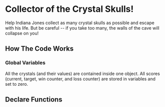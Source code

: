 # Collector of the Crystal Skulls!
Help Indiana Jones collect as many crystal skulls as possible and escape with his life. But be careful -- if you take too many, the walls of the cave will collapse on you!

## How The Code Works
### Global Variables
All the crystals (and their values) are contained inside one object.
All scores (current, target, win counter, and loss counter) are stored in variables and set to zero.
## Declare Functions
